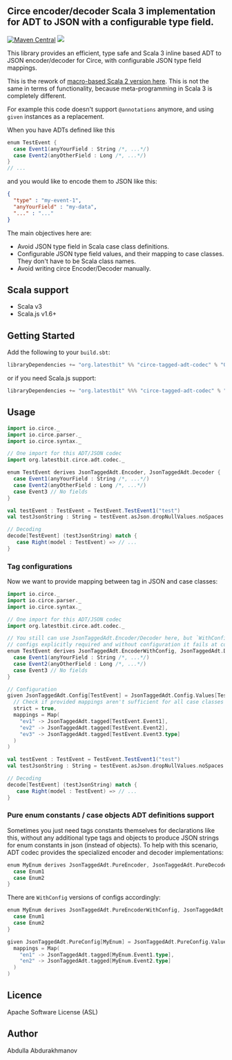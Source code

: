 ## Circe encoder/decoder Scala 3 implementation for ADT to JSON with a configurable type field.
[![Maven Central](https://maven-badges.herokuapp.com/maven-central/org.latestbit/circe-tagged-adt-codec_2.13/badge.svg)](https://maven-badges.herokuapp.com/maven-central/org.latestbit/circe-tagged-adt-codec_2.13/)
![](https://github.com/abdolence/circe-tagged-adt-codec/workflows/tests%20and%20formatting/badge.svg)

This library provides an efficient, type safe and Scala 3 inline based 
ADT to JSON encoder/decoder for Circe, with configurable JSON type field mappings.

This is the rework of [macro-based Scala 2 version here](https://github.com/abdolence/circe-tagged-adt-codec).
This is not the same in terms of functionality, because meta-programming in Scala 3 is completely different.

For example this code doesn't support `@annotations` anymore, and using `given` instances as a replacement.

When you have ADTs defined like this
```scala
enum TestEvent {
  case Event1(anyYourField : String /*, ...*/)
  case Event2(anyOtherField : Long /*, ...*/)
}
// ...
```

and you would like to encode them to JSON like this:

```json
{
  "type" : "my-event-1",
  "anyYourField" : "my-data", 
  "..." : "..."
}
```

The main objectives here are:
- Avoid JSON type field in Scala case class definitions.
- Configurable JSON type field values, and their mapping to case classes. They don't have to be Scala class names.
- Avoid writing circe Encoder/Decoder manually.

## Scala support
- Scala v3
- Scala.js v1.6+

## Getting Started
Add the following to your `build.sbt`:

```scala
libraryDependencies += "org.latestbit" %% "circe-tagged-adt-codec" % "0.10.0"
```

or if you need Scala.js support:

```scala
libraryDependencies += "org.latestbit" %%% "circe-tagged-adt-codec" % "0.10.0"
```

## Usage

```scala
import io.circe._
import io.circe.parser._
import io.circe.syntax._

// One import for this ADT/JSON codec
import org.latestbit.circe.adt.codec._

enum TestEvent derives JsonTaggedAdt.Encoder, JsonTaggedAdt.Decoder {
  case Event1(anyYourField : String /*, ...*/)
  case Event2(anyOtherField : Long /*, ...*/)
  case Event3 // No fields  
}

val testEvent : TestEvent = TestEvent.TestEvent1("test")
val testJsonString : String = testEvent.asJson.dropNullValues.noSpaces

// Decoding
decode[TestEvent] (testJsonString) match {
   case Right(model : TestEvent) => // ...
}
``` 

### Tag configurations
Now we want to provide mapping between tag in JSON and case classes:
```scala
import io.circe._
import io.circe.parser._
import io.circe.syntax._

// One import for this ADT/JSON codec
import org.latestbit.circe.adt.codec._

// You still can use JsonTaggedAdt.Encoder/Decoder here, but `WithConfig` make
// configs explicitly required and without configuration it fails at compile time.
enum TestEvent derives JsonTaggedAdt.EncoderWithConfig, JsonTaggedAdt.DecoderWithConfig {
  case Event1(anyYourField : String /*, ...*/)
  case Event2(anyOtherField : Long /*, ...*/)
  case Event3 // No fields  
}

// Configuration
given JsonTaggedAdt.Config[TestEvent] = JsonTaggedAdt.Config.Values[TestEvent] (
  // Check if provided mappings aren't sufficient for all case classes (and throw exception if it is not)
  strict = true, 
  mappings = Map(
    "ev1" -> JsonTaggedAdt.tagged[TestEvent.Event1],
    "ev2" -> JsonTaggedAdt.tagged[TestEvent.Event2],
    "ev3" -> JsonTaggedAdt.tagged[TestEvent.Event3.type]
  )
)

val testEvent : TestEvent = TestEvent.TestEvent1("test")
val testJsonString : String = testEvent.asJson.dropNullValues.noSpaces

// Decoding
decode[TestEvent] (testJsonString) match {
   case Right(model : TestEvent) => // ...
}
``` 

### Pure enum constants / case objects ADT definitions support

Sometimes you just need tags constants themselves for declarations like this, 
without any additional type tags and objects to produce JSON strings for enum constants in json 
(instead of objects).
To help with this scenario, ADT codec provides the specialized encoder and decoder implementations:

```scala
enum MyEnum derives JsonTaggedAdt.PureEncoder, JsonTaggedAdt.PureDecoder {
  case Enum1
  case Enum2
}
```

There are `WithConfig` versions of configs accordingly:
```scala
enum MyEnum derives JsonTaggedAdt.PureEncoderWithConfig, JsonTaggedAdt.PureDecoderWithConfig {
  case Enum1
  case Enum2
}

given JsonTaggedAdt.PureConfig[MyEnum] = JsonTaggedAdt.PureConfig.Values[MyEnum] (
  mappings = Map(
    "en1" -> JsonTaggedAdt.tagged[MyEnum.Event1.type],
    "en2" -> JsonTaggedAdt.tagged[MyEnum.Event2.type]
  )
)
```

## Licence
Apache Software License (ASL)

## Author
Abdulla Abdurakhmanov
